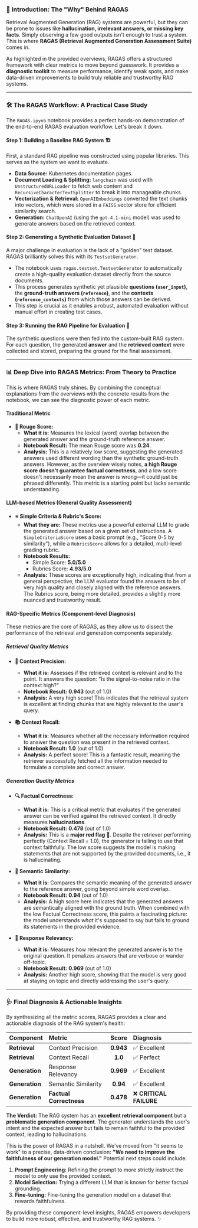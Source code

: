 ### 🎯 Introduction: The "Why" Behind RAGAS

Retrieval Augmented Generation (RAG) systems are powerful, but they can be prone to issues like **hallucination, irrelevant answers, or missing key facts**. Simply observing a few good outputs isn't enough to trust a system. This is where **RAGAS (Retrieval Augmented Generation Assessment Suite)** comes in.

As highlighted in the provided overviews, RAGAS offers a structured framework with clear metrics to move beyond guesswork. It provides a **diagnostic toolkit** to measure performance, identify weak spots, and make data-driven improvements to build truly reliable and trustworthy RAG systems.

---

### 🛠️ The RAGAS Workflow: A Practical Case Study

The `RAGAS.ipynb` notebook provides a perfect hands-on demonstration of the end-to-end RAGAS evaluation workflow. Let's break it down.

#### Step 1: Building a Baseline RAG System 🏗️

First, a standard RAG pipeline was constructed using popular libraries. This serves as the system we want to evaluate.

*   **Data Source:** Kubernetes documentation pages.
*   **Document Loading & Splitting:** `langchain` was used with `UnstructuredURLLoader` to fetch web content and `RecursiveCharacterTextSplitter` to break it into manageable chunks.
*   **Vectorization & Retrieval:** `OpenAIEmbeddings` converted the text chunks into vectors, which were stored in a `FAISS` vector store for efficient similarity search.
*   **Generation:** `ChatOpenAI` (using the `gpt-4.1-mini` model) was used to generate answers based on the retrieved context.

#### Step 2: Generating a Synthetic Evaluation Dataset 🧪

A major challenge in evaluation is the lack of a "golden" test dataset. RAGAS brilliantly solves this with its `TestsetGenerator`.

*   The notebook uses `ragas.testset.TestsetGenerator` to automatically create a high-quality evaluation dataset directly from the source documents.
*   This process generates synthetic yet plausible **questions (`user_input`)**, the **ground-truth answers (`reference`)**, and the **contexts (`reference_contexts`)** from which those answers can be derived.
*   This step is crucial as it enables a robust, automated evaluation without manual effort in creating test cases.

#### Step 3: Running the RAG Pipeline for Evaluation 🏃

The synthetic questions were then fed into the custom-built RAG system. For each question, the generated **answer** and the **retrieved context** were collected and stored, preparing the ground for the final assessment.

---

### 📊 Deep Dive into RAGAS Metrics: From Theory to Practice

This is where RAGAS truly shines. By combining the conceptual explanations from the overviews with the concrete results from the notebook, we can see the diagnostic power of each metric.

#### Traditional Metric

*   **📜 Rouge Score:**
    *   **What it is:** Measures the lexical (word) overlap between the generated answer and the ground-truth reference answer.
    *   **Notebook Result:** The mean Rouge score was **0.24**.
    *   **Analysis:** This is a relatively low score, suggesting the generated answers used different wording than the synthetic ground-truth answers. However, as the overview wisely notes, **a high Rouge score doesn't guarantee factual correctness**, and a low score doesn't necessarily mean the answer is wrong—it could just be phrased differently. This metric is a starting point but lacks semantic understanding.

#### LLM-based Metrics (General Quality Assessment)

*   **⭐ Simple Criteria & Rubric's Score:**
    *   **What they are:** These metrics use a powerful external LLM to grade the generated answer based on a given set of instructions. A `SimpleCriteriaScore` uses a basic prompt (e.g., "Score 0-5 by similarity"), while a `RubricsScore` allows for a detailed, multi-level grading rubric.
    *   **Notebook Results:**
        *   Simple Score: **5.0/5.0**
        *   Rubrics Score: **4.93/5.0**
    *   **Analysis:** These scores are exceptionally high, indicating that from a general perspective, the LLM evaluator found the answers to be of very high quality and closely aligned with the reference answers. The Rubrics score, being more detailed, provides a slightly more nuanced and trustworthy result.

#### RAG-Specific Metrics (Component-level Diagnosis)

These metrics are the core of RAGAS, as they allow us to dissect the performance of the retrieval and generation components separately.

##### Retrieval Quality Metrics

*   **🎯 Context Precision:**
    *   **What it is:** Assesses if the retrieved context is relevant and to the point. It answers the question: "Is the signal-to-noise ratio in the context high?"
    *   **Notebook Result:** **0.943** (out of 1.0)
    *   **Analysis:** A very high score! This indicates that the retrieval system is excellent at finding chunks that are highly relevant to the user's query.

*   **📚 Context Recall:**
    *   **What it is:** Measures whether all the necessary information required to answer the question was present in the retrieved context.
    *   **Notebook Result:** **1.0** (out of 1.0)
    *   **Analysis:** A perfect score! This is a fantastic result, meaning the retriever successfully fetched all the information needed to formulate a complete and correct answer.

##### Generation Quality Metrics

*   **🔍 Factual Correctness:**
    *   **What it is:** This is a critical metric that evaluates if the generated answer can be verified against the retrieved context. It directly measures **hallucinations**.
    *   **Notebook Result:** **0.478** (out of 1.0)
    *   **Analysis:** This is a **major red flag** 🚩. Despite the retriever performing perfectly (Context Recall = 1.0), the generator is failing to use that context faithfully. The low score suggests the model is making statements that are not supported by the provided documents, i.e., it is hallucinating.

*   **🧠 Semantic Similarity:**
    *   **What it is:** Compares the semantic meaning of the generated answer to the reference answer, going beyond simple word overlap.
    *   **Notebook Result:** **0.94** (out of 1.0)
    *   **Analysis:** A high score here indicates that the generated answers are semantically aligned with the ground truth. When combined with the low Factual Correctness score, this paints a fascinating picture: the model understands *what* it's supposed to say but fails to ground its statements in the provided evidence.

*   **💬 Response Relevancy:**
    *   **What it is:** Measures how relevant the generated answer is to the original question. It penalizes answers that are verbose or wander off-topic.
    *   **Notebook Result:** **0.969** (out of 1.0)
    *   **Analysis:** Another high score, showing that the model is very good at staying on topic and directly addressing the user's query.

---

### 🩺 Final Diagnosis & Actionable Insights

By synthesizing all the metric scores, RAGAS provides a clear and actionable diagnosis of the RAG system's health:

| Component | Metric | Score | Diagnosis |
| :--- | :--- | :---: | :--- |
| **Retrieval** | Context Precision | **0.943** | ✅ Excellent |
| **Retrieval** | Context Recall | **1.0** | ✅ Perfect |
| **Generation** | Response Relevancy | **0.969** | ✅ Excellent |
| **Generation** | Semantic Similarity | **0.94** | ✅ Excellent |
| **Generation** | **Factual Correctness** | **0.478** | ❌ **CRITICAL FAILURE** |

**The Verdict:** The RAG system has an **excellent retrieval component** but a **problematic generation component**. The generator understands the user's intent and the expected answer but fails to remain faithful to the provided context, leading to hallucinations.

This is the power of RAGAS in a nutshell. We've moved from "it seems to work" to a precise, data-driven conclusion: **"We need to improve the faithfulness of our generation model."** Potential next steps could include:

1.  **Prompt Engineering:** Refining the prompt to more strictly instruct the model to *only* use the provided context.
2.  **Model Selection:** Trying a different LLM that is known for better factual grounding.
3.  **Fine-tuning:** Fine-tuning the generation model on a dataset that rewards faithfulness.

By providing these component-level insights, RAGAS empowers developers to build more robust, effective, and trustworthy RAG systems. ✨